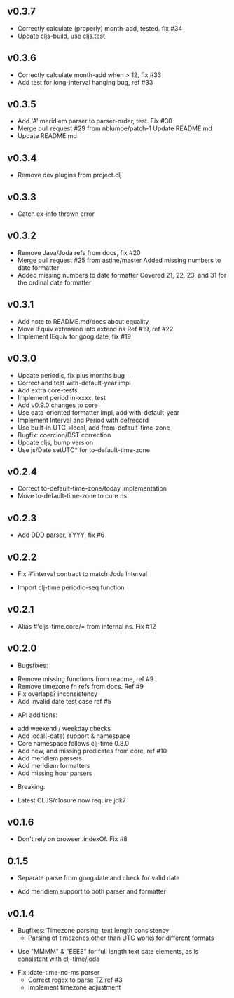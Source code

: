 ## v0.3.7

- Correctly calculate (properly) month-add, tested. fix #34
- Update cljs-build, use cljs.test

## v0.3.6

- Correctly calculate month-add when > 12, fix #33
- Add test for long-interval hanging bug, ref #33

## v0.3.5

- Add 'A' meridiem parser to parser-order, test. Fix #30
- Merge pull request #29 from nblumoe/patch-1
  Update README.md
- Update README.md

## v0.3.4

- Remove dev plugins from project.clj

## v0.3.3

- Catch ex-info thrown error

## v0.3.2

- Remove Java/Joda refs from docs, fix #20
- Merge pull request #25 from astine/master
  Added missing numbers to date formatter
- Added missing numbers to date formatter
  Covered 21, 22, 23, and 31 for the ordinal date formatter

## v0.3.1

- Add note to README.md/docs about equality
- Move IEquiv extension into extend ns
  Ref #19, ref #22
- Implement IEquiv for goog.date, fix #19

## v0.3.0

- Update periodic, fix plus months bug
- Correct and test with-default-year impl
- Add extra core-tests
- Implement period in-xxxx, test
- Add v0.9.0 changes to core
- Use data-oriented formatter impl, add with-default-year
- Implement Interval and Period with defrecord
- Use built-in UTC->local, add from-default-time-zone
- Bugfix: coercion/DST correction
- Update cljs, bump version
- Use js/Date setUTC* for to-default-time-zone

## v0.2.4

- Correct to-default-time-zone/today implementation
- Move to-default-time-zone to core ns

## v0.2.3

 - Add DDD parser, YYYY, fix #6

## v0.2.2

 - Fix #'interval contract to match Joda Interval

- Import clj-time periodic-seq function

## v0.2.1

 - Alias #'cljs-time.core/= from internal ns. Fix #12

## v0.2.0

 - Bugsfixes:

  * Remove missing functions from readme, ref #9
  * Remove timezone fn refs from docs. Ref #9
  * Fix overlaps? inconsistency
  * Add invalid date test case ref #5

 - API additions:

  * add weekend / weekday checks
  * Add local(-date) support & namespace
  * Core namespace follows clj-time 0.8.0
  * Add new, and missing predicates from core, ref #10
  * Add meridiem parsers
  * Add meridiem formatters
  * Add missing hour parsers

 - Breaking:

  * Latest CLJS/closure now require jdk7

## v0.1.6

 - Don't rely on browser .indexOf. Fix #8

## 0.1.5

 - Separate parse from goog.date and check for valid date

- Add meridiem support to both parser and formatter

## v0.1.4

 - Bugfixes: Timezone parsing, text length consistency
   * Parsing of timezones other than UTC works for different formats
  * Use "MMMM" & "EEEE" for full length text date elements, as is
    consistent with clj-time/joda

- Fix :date-time-no-ms parser
   * Correct regex to parse TZ ref #3
  * Implement timezone adjustment

